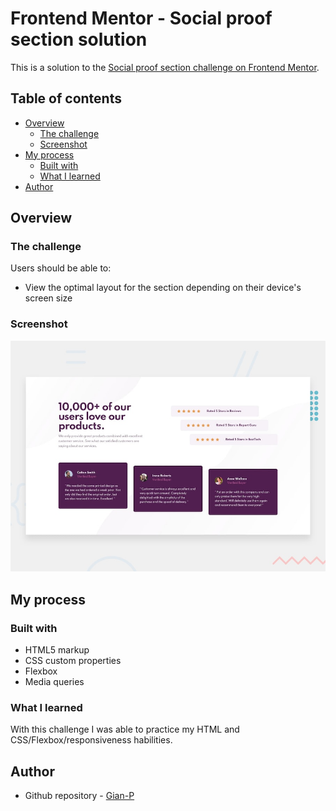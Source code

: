 # Frontend Mentor - Social proof section solution

This is a solution to the [Social proof section challenge on Frontend Mentor](https://www.frontendmentor.io/challenges/social-proof-section-6e0qTv_bA). 

## Table of contents

- [Overview](#overview)
  - [The challenge](#the-challenge)
  - [Screenshot](#screenshot)
- [My process](#my-process)
  - [Built with](#built-with)
  - [What I learned](#what-i-learned)
- [Author](#author)

## Overview

### The challenge

Users should be able to:

- View the optimal layout for the section depending on their device's screen size

### Screenshot

![Design preview for the Social proof section coding challenge](./design/desktop-preview.jpg)

## My process

### Built with

- HTML5 markup
- CSS custom properties
- Flexbox
- Media queries

### What I learned

With this challenge I was able to practice my HTML and CSS/Flexbox/responsiveness habilities.

## Author

- Github repository - [Gian-P](https://github.com/Gian-P)
